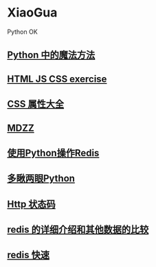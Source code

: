 # XiaoGua

Python OK

## [Python 中的魔法方法](http://pyzh.readthedocs.io/en/latest/python-magic-methods-guide.html)

## [HTML JS CSS exercise](http://jsbin.com/jaxaqujego/edit?html,css,output)

## [CSS 属性大全](http://meiert.com/en/indices/css-properties/)

## [MDZZ](https://github.com/Mohaer/MDZZ/blob/master/snippets/callback-hell.js)

## [使用Python操作Redis](http://debugo.com/python-redis/)

## [多瞅两眼Python](https://github.com/taizilongxu/interview_python)

## [Http 状态码](https://zh.wikipedia.org/wiki/HTTP%E7%8A%B6%E6%80%81%E7%A0%81)

## [redis 的详细介绍和其他数据的比较](http://redisinaction.com/preview/chapter1.html)

## [redis 快速](http://www.yiibai.com/redis/redis_quick_guide.html)